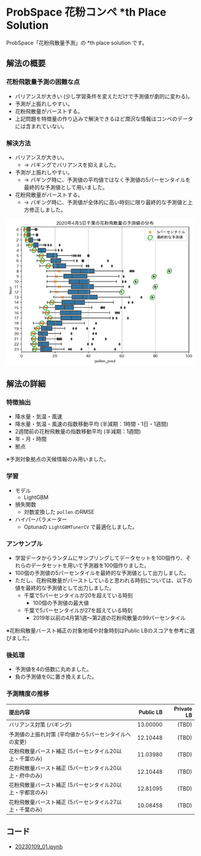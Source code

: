 # ProbSpace 花粉コンペ *th Place Solution

ProbSpace「花粉飛散量予測」の *th place solution です。

## 解法の概要

### 花粉飛散量予測の困難な点

- バリアンスが大きい (少し学習条件を変えただけで予測値が劇的に変わる)。
- 予測が上振れしやすい。
- 花粉飛散量がバーストする。
- 上記問題を特徴量の作り込みで解決できるほど潤沢な情報はコンペのデータには含まれていない。

### 解決方法

- バリアンスが大きい。
  - → バギングでバリアンスを抑えました。
- 予測が上振れしやすい。
  - → バギング時に、予測値の平均値ではなく予測値の5パーセンタイルを最終的な予測値として用いました。
- 花粉飛散量がバーストする。
  - → バギング時に、予測値が全体的に高い時刻に限り最終的な予測値と上方修正しました。

![2020年4月5日千葉の花粉飛散量の予測値の分布](chiba_20200405.png)

## 解法の詳細

### 特徴抽出

- 降水量・気温・風速
- 降水量・気温・風速の指数移動平均 (半減期：1時間・1日・1週間)
- 2週間前の花粉飛散量の指数移動平均 (半減期：1週間)
- 年・月・時間
- 拠点

※予測対象拠点の天候情報のみ用いました。

### 学習

- モデル
  - LightGBM
- 損失関数
  - 対数変換した `pollen` のRMSE
- ハイパーパラメーター
  - Optunaの `LightGBMTunerCV` で最適化しました。

### アンサンブル

- 学習データからランダムにサンプリングしてデータセットを100個作り、それらのデータセットを用いて予測器を100個作りました。
- 100個の予測値の5パーセンタイルを最終的な予測値として出力しました。
- ただし、花粉飛散量がバーストしていると思われる時刻については、以下の値を最終的な予測値として出力しました。
  - 千葉で5パーセンタイルが20を超えている時刻
    - 100個の予測値の最大値
  - 千葉で5パーセンタイルが27を超えている時刻
    - 2019年以前の4月第1週～第2週の花粉飛散量の99パーセンタイル

※花粉飛散量バースト補正の対象地域や対象時刻はPublic LBのスコアを参考に選びました。

### 後処理

- 予測値を4の倍数に丸めました。
- 負の予測値を0に置き換えました。

### 予測精度の推移

|提出内容|Public LB|Private LB|
|:--|--:|--:|
|バリアンス対策 (バギング)|13.00000|(TBD)|
|予測値の上振れ対策 (平均値から5パーセンタイルへの変更)|12.10448|(TBD)|
|花粉飛散量バースト補正 (5パーセンタイル20以上・千葉のみ)|11.03980|(TBD)|
|花粉飛散量バースト補正 (5パーセンタイル20以上・府中のみ)|12.10448|(TBD)|
|花粉飛散量バースト補正 (5パーセンタイル20以上・宇都宮のみ)|12.81095|(TBD)|
|花粉飛散量バースト補正 (5パーセンタイル27以上・千葉のみ)|10.08458|(TBD)|

## コード

- [20230109_01.ipynb](./20230109_01.ipynb)
